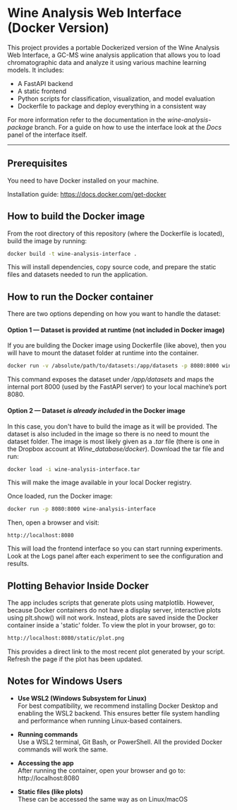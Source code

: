 # Wine Analysis Web Interface (Docker Version)

This project provides a portable Dockerized version of the Wine Analysis Web Interface, 
 a GC-MS wine analysis application that allows you to load chromatographic data and analyze it using various machine learning models. It includes:

- A FastAPI backend  
- A static frontend  
- Python scripts for classification, visualization, and model evaluation  
- Dockerfile to package and deploy everything in a consistent way  

For more information refer to the documentation in the *wine-analysis-package* branch. For a guide on how to use the interface 
look at the *Docs* panel of the interface itself.

---

## Prerequisites

You need to have Docker installed on your machine.

Installation guide: https://docs.docker.com/get-docker


## How to build the Docker image

From the root directory of this repository (where the Dockerfile is located), build the image by running:

```bash
docker build -t wine-analysis-interface .
```

This will install dependencies, copy source code, and prepare the static files and datasets needed to run the application.

## How to run the Docker container
There are two options depending on how you want to handle the dataset:

#### Option 1 — Dataset is provided at runtime (not included in Docker image)
If you are building the Docker image using Dockerfile (like above), then you will have to 
mount the dataset folder at runtime into the container.
```bash
docker run -v /absolute/path/to/datasets:/app/datasets -p 8080:8000 wine-analysis-interface
```
This command exposes the dataset under */app/datasets* and maps the internal port 8000 (used by the FastAPI server) to your local machine’s port 8080.

#### Option 2 — Dataset *is already included* in the Docker image

In this case, you don't have to build the image as it will be provided. The dataset is also included in the image so there is
no need to mount the dataset folder. The image is most likely 
given as a *.tar* file (there is one in the Dropbox account at *Wine_database/docker*).
Download the tar file and run:
```bash
docker load -i wine-analysis-interface.tar
````
This will make the image available in your local Docker registry.

Once loaded, run the Docker image:
   ```bash
 docker run -p 8080:8000 wine-analysis-interface
   ```

Then, open a browser and visit:
```arduino
http://localhost:8080
```
This will load the frontend interface so you can start running experiments.
Look at the Logs panel after each experiment to see the configuration and results.

## Plotting Behavior Inside Docker
The app includes scripts that generate plots using matplotlib.
However, because Docker containers do not have a display server, interactive plots using plt.show() will not work. 
Instead, plots are saved inside the Docker container inside a 'static'  folder.
To view the plot in your browser, go to:
```bash
http://localhost:8080/static/plot.png
```
This provides a direct link to the most recent plot generated by your script.
Refresh the page if the plot has been updated.

## Notes for Windows Users

- **Use WSL2 (Windows Subsystem for Linux)**  
  For best compatibility, we recommend installing Docker Desktop and enabling the WSL2 backend. This ensures better file system handling and performance when running Linux-based containers.

- **Running commands**  
  Use a WSL2 terminal, Git Bash, or PowerShell. All the provided Docker commands will work the same.

- **Accessing the app**  
  After running the container, open your browser and go to: http://localhost:8080

- **Static files (like plots)**  
These can be accessed the same way as on Linux/macOS

